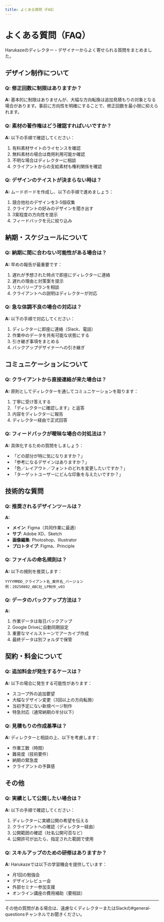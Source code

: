 ```yaml
---
title: よくある質問（FAQ）
---
```


# よくある質問（FAQ）

Harukazeのディレクター・デザイナーからよく寄せられる質問をまとめました。

## デザイン制作について

### Q: 修正回数に制限はありますか？
**A:** 基本的に制限はありませんが、大幅な方向転換は追加見積もりの対象となる場合があります。事前に方向性を明確にすることで、修正回数を最小限に抑えられます。

### Q: 素材の著作権はどう確認すればいいですか？
**A:** 以下の手順で確認してください：
1. 有料素材サイトのライセンスを確認
2. 無料素材の場合は商用利用可能か確認
3. 不明な場合はディレクターに相談
4. クライアントからの支給素材も権利関係を確認

### Q: デザインのテイストが決まらない時は？
**A:** ムードボードを作成し、以下の手順で進めましょう：
1. 競合他社のデザインを3-5個収集
2. クライアントの好みのデザインを聞き出す
3. 3案程度の方向性を提示
4. フィードバックを元に絞り込み

## 納期・スケジュールについて

### Q: 納期に間に合わない可能性がある場合は？
**A:** 早めの報告が最重要です：
1. 遅れが予想された時点で即座にディレクターに連絡
2. 遅れの理由と対策案を提示
3. リカバリープランを相談
4. クライアントへの説明はディレクターが対応

### Q: 急な体調不良の場合の対応は？
**A:** 以下の手順で対応してください：
1. ディレクターに即座に連絡（Slack、電話）
2. 作業中のデータを共有可能な状態にする
3. 引き継ぎ事項をまとめる
4. バックアップデザイナーへの引き継ぎ

## コミュニケーションについて

### Q: クライアントから直接連絡が来た場合は？
**A:** 原則としてディレクターを通してコミュニケーションを取ります：
1. 丁寧に受け答えする
2. 「ディレクターに確認します」と返答
3. 内容をディレクターに報告
4. ディレクター経由で正式回答

### Q: フィードバックが曖昧な場合の対処法は？
**A:** 具体化するための質問をしましょう：
- 「どの部分が特に気になりますか？」
- 「参考になるデザインはありますか？」
- 「色／レイアウト／フォントのどれを変更したいですか？」
- 「ターゲットユーザーにどんな印象を与えたいですか？」

## 技術的な質問

### Q: 推奨されるデザインツールは？
**A:** 
- **メイン**: Figma（共同作業に最適）
- **サブ**: Adobe XD、Sketch
- **画像編集**: Photoshop、Illustrator
- **プロトタイプ**: Figma、Principle

### Q: ファイルの命名規則は？
**A:** 以下の規則を推奨します：
```
YYYYMMDD_クライアント名_案件名_バージョン
例：20250802_ABC社_LP制作_v03
```

### Q: データのバックアップ方法は？
**A:** 
1. 作業データは毎日バックアップ
2. Google Driveに自動同期設定
3. 重要なマイルストーンでアーカイブ作成
4. 最終データは別フォルダで保管

## 契約・料金について

### Q: 追加料金が発生するケースは？
**A:** 以下の場合に発生する可能性があります：
- スコープ外の追加要望
- 大幅なデザイン変更（3回以上の方向転換）
- 当初予定にない新規ページ制作
- 特急対応（通常納期の半分以下）

### Q: 見積もりの作成基準は？
**A:** ディレクターと相談の上、以下を考慮します：
- 作業工数（時間）
- 難易度（技術要件）
- 納期の緊急度
- クライアントの予算感

## その他

### Q: 実績として公開したい場合は？
**A:** 以下の手順で確認してください：
1. ディレクターに実績公開の希望を伝える
2. クライアントへの確認（ディレクター経由）
3. 公開範囲の確認（社名公開可否など）
4. 公開許可が出たら、指定された範囲で使用

### Q: スキルアップのための研修はありますか？
**A:** Harukazeでは以下の学習機会を提供しています：
- 月1回の勉強会
- デザインレビュー会
- 外部セミナー参加支援
- オンライン講座の費用補助（要相談）

---

その他の質問がある場合は、遠慮なくディレクターまたはSlackの#general-questionsチャンネルでお聞きください。